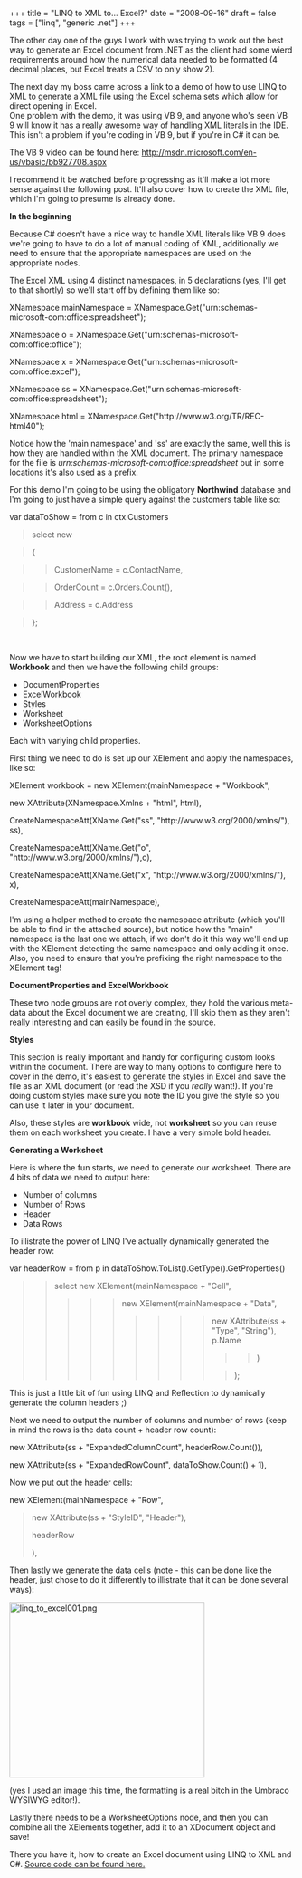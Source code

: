 +++
title = "LINQ to XML to... Excel?"
date = "2008-09-16"
draft = false
tags = ["linq", "generic .net"]
+++

<p>
The other day one of the guys I work with was trying to work out the best way to generate an Excel document from .NET as the client had some wierd requirements around how the numerical data needed to be formatted (4 decimal places, but Excel treats a CSV to only show 2). 
</p>
<p>
The next day my boss came across a link to a demo of how to use LINQ to XML to generate a XML file using the Excel schema sets which allow for direct opening in Excel.<br>
One problem with the demo, it was using VB 9, and anyone who's seen VB 9 will know it has a really awesome way of handling XML literals in the IDE. This isn't a problem if you're coding in VB 9, but if you're in C# it can be. 
</p>
<p>
The VB 9 video can be found here: <a href="http://msdn.microsoft.com/en-us/vbasic/bb927708.aspx" target="_blank">http://msdn.microsoft.com/en-us/vbasic/bb927708.aspx</a> 
</p>
<p>
I recommend it be watched before progressing as it'll make a lot more sense against the following post. It'll also cover how to create the XML file, which I'm going to presume is already done. 
</p>
<p>
<strong>In the beginning</strong> 
</p>
<p>
Because C# doesn't have a nice way to handle XML literals like VB 9 does we're going to have to do a lot of manual coding of XML, additionally we need to ensure that the appropriate namespaces are used on the appropriate nodes. 
</p>
<p>
The Excel XML using 4 distinct namespaces, in 5 declarations (yes, I'll get to that shortly) so we'll start off by defining them like so: 
</p>
<p>
<span class="const">XNamespace</span> mainNamespace = <span class="const">XNamespace</span>.Get(<span class="string">"urn:schemas-microsoft-com:office:spreadsheet"</span>); 
</p>
<p>
<span class="const">XNamespace</span> o = <span class="const">XNamespace</span>.Get(<span class="string">"urn:schemas-microsoft-com:office:office"</span>); 
</p>
<p>
<span class="const">XNamespace</span> x = <span class="const">XNamespace</span>.Get(<span class="string">"urn:schemas-microsoft-com:office:excel"</span>); 
</p>
<p>
<span class="const">XNamespace</span> ss = <span class="const">XNamespace</span>.Get(<span class="string">"urn:schemas-microsoft-com:office:spreadsheet"</span>); 
</p>
<p>
<span class="const">XNamespace</span> html = <span class="const">XNamespace</span>.Get(<span class="string">"http://www.w3.org/TR/REC-html40"</span>); 
</p>
<p>
Notice how the 'main namespace' and 'ss' are exactly the same, well this is how they are handled within the XML document. The primary namespace for the file is <em>urn:schemas-microsoft-com:office:spreadsheet</em> but in some locations it's also used as a prefix. 
</p>
<p>
For this demo I'm going to be using the obligatory <strong>Northwind</strong> database and I'm going to just have a simple query against the customers table like so: 
</p>
<span class="keyword">var</span> dataToShow = <span class="keyword">from</span> c in ctx.Customers 
<blockquote>
	<p>
	<span class="keyword">select</span> <span class="keyword">new</span> 
	</p>
</blockquote>
<blockquote>
	<p>
	{ 
	</p>
</blockquote>
<blockquote>
	<blockquote>
		<p>
		CustomerName = c.ContactName, 
		</p>
	</blockquote>
</blockquote>
<blockquote>
	<blockquote>
		<p>
		OrderCount = c.Orders.Count(), 
		</p>
	</blockquote>
</blockquote>
<blockquote>
	<blockquote>
		<p>
		Address = c.Address 
		</p>
	</blockquote>
</blockquote>
<blockquote>
	<p>
	}; 
	</p>
</blockquote>
<p>
&nbsp;
</p>
<p>
Now we have to start building our XML, the root element is named <strong>Workbook</strong> and then we have the following child groups: 
</p>
<ul>
	<li>
	<div>
	DocumentProperties 
	</div>
	</li>
	<li>
	<div>
	ExcelWorkbook 
	</div>
	</li>
	<li>
	<div>
	Styles 
	</div>
	</li>
	<li>
	<div>
	Worksheet 
	</div>
	</li>
	<li>
	<div>
	WorksheetOptions 
	</div>
	</li>
</ul>
<p>
Each with variying child properties. 
</p>
<p>
First thing we need to do is set up our <span class="const">XElement</span> and apply the namespaces, like so: 
</p>
<span class="const">XElement</span> workbook = <span class="keyword">new</span> <span class="const">XElement</span>(mainNamespace + <span class="string">"Workbook"</span>, 
<p>
<span class="keyword">new</span> <span class="const">XAttribute</span>(<span class="const">XNamespace</span>.Xmlns + <span class="string">"html"</span>, html), 
</p>
<p>
CreateNamespaceAtt(<span class="const">XName</span>.Get(<span class="string">"ss"</span>, <span class="string">"http://www.w3.org/2000/xmlns/"</span>), ss), 
</p>
<p>
CreateNamespaceAtt(<span class="const">XName</span>.Get(<span class="string">"o"</span>, <span class="string">"http://www.w3.org/2000/xmlns/"</span>),o), 
</p>
<p>
CreateNamespaceAtt(<span class="const">XName</span>.Get(<span class="string">"x"</span>, <span class="string">"http://www.w3.org/2000/xmlns/"</span>), x), 
</p>
<p>
CreateNamespaceAtt(mainNamespace), 
</p>
<p>
I'm using a helper method to create the namespace attribute (which you'll be able to find in the attached source), but notice how the "main" namespace is the last one we attach, if we don't do it this way we'll end up with the XElement detecting the same namespace and only adding it once. Also, you need to ensure that you're prefixing the right namespace to the XElement tag! 
</p>
<p>
<strong>DocumentProperties and ExcelWorkbook</strong> 
</p>
<p>
These two node groups are not overly complex, they hold the various meta-data about the Excel document we are creating, I'll skip them as they aren't really interesting and can easily be found in the source. 
</p>
<p>
<strong>Styles</strong> 
</p>
<p>
This section is really important and handy for configuring custom looks within the document. There are way to many options to configure here to cover in the demo, it's easiest to generate the styles in Excel and save the file as an XML document (or read the XSD if you <em>really</em> want!). If you're doing custom styles make sure you note the ID you give the style so you can use it later in your document. 
</p>
<p>
Also, these styles are <strong>workbook</strong> wide, not <strong>worksheet</strong> so you can reuse them on each worksheet you create. I have a very simple bold header. 
</p>
<p>
<strong>Generating a Worksheet</strong> 
</p>
<p>
Here is where the fun starts, we need to generate our worksheet. There are 4 bits of data we need to output here: 
</p>
<ul>
	<li>
	<div>
	Number of columns 
	</div>
	</li>
	<li>
	<div>
	Number of Rows 
	</div>
	</li>
	<li>
	<div>
	Header 
	</div>
	</li>
	<li>
	<div>
	Data Rows 
	</div>
	</li>
</ul>
<p>
To illistrate the power of LINQ I've actually dynamically generated the header row: 
</p>
<p>
<span class="keyword">var</span> headerRow = <span class="keyword">from</span> p <span class="keyword">in</span> dataToShow.ToList().GetType().GetProperties() 
</p>
<blockquote>
	<blockquote>
		<span class="keyword">select</span> <span class="keyword">new</span> <span class="const">XElement</span>(mainNamespace +<span class="string"> </span>"Cell", 
		<blockquote>
			<blockquote>
				<blockquote>
					<p>
					<span class="keyword">new</span> <span class="const">XElement</span>(mainNamespace + "Data", 
					</p>
					<blockquote>
						<blockquote>
							<blockquote>
								<blockquote>
									<span class="keyword">new</span> <span class="const">XAttribute</span>(ss + "Type", "String"), p.Name 
									<blockquote>
										<blockquote>
											<p>
											) 
											</p>
										</blockquote>
									</blockquote>
									<blockquote>
										<p>
										); 
										</p>
									</blockquote>
								</blockquote>
							</blockquote>
						</blockquote>
					</blockquote>
				</blockquote>
			</blockquote>
		</blockquote>
	</blockquote>
</blockquote>
<p>
This is just a little bit of fun using LINQ and Reflection to dynamically generate the column headers ;) 
</p>
<p>
Next we need to output the number of columns and number of rows (keep in mind the rows is the data count + header row count): 
</p>
<span class="keyword">new</span> <span class="const">XAttribute</span>(ss +<span class="string"> "ExpandedColumnCount"</span>, headerRow.Count()), 
<p>
<span class="keyword">new</span> <span class="const">XAttribute</span>(ss + <span class="string">"ExpandedRowCount"</span>, dataToShow.Count() + 1), 
</p>
<p>
Now we put out the header cells: 
</p>
<span class="keyword">new</span> <span class="const">XElement</span>(mainNamespace + <span class="string">"Row"</span>, 
<blockquote>
	<p>
	<span class="keyword">new</span> <span class="const">XAttribute</span>(ss + <span class="string">"StyleID"</span>, <span class="string">"Header"</span>), 
	</p>
	headerRow 
	<p>
	), 
	</p>
</blockquote>
<p>
Then lastly we generate the data cells (note - this can be done like the header, just chose to do it differently to illistrate that it can be done several ways): 
</p>
<p>
<img src="/get/media/1198/linq_to_excel001.png" width="345" height="310" alt="linq_to_excel001.png"> 
</p>
<p>
(yes I used an image this time, the formatting is a real bitch in the Umbraco WYSIWYG editor!). 
</p>
<p>
Lastly there needs to be a WorksheetOptions node, and then you can combine all the XElements together, add it to an XDocument object and save! 
</p>
<p>
There you have it, how to create an Excel document using LINQ to XML and C#. <a href="/get/media/1204/excelgenerator.zip" target="_blank">Source code can be found here.</a> 
</p>